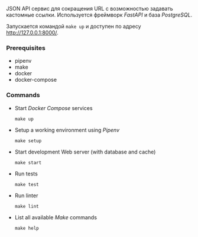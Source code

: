 JSON API сервис для сокращения URL с возможностью задавать кастомные ссылки.
Используется фреймворк _FastAPI_ и база _PostgreSQL_.

Запускается командой `make up` и доступен по адресу <http://127.0.0.1:8000/>.

### Prerequisites

* pipenv
* make
* docker
* docker-compose

### Commands

* Start _Docker Compose_ services

    `make up`

* Setup a working environment using _Pipenv_

    `make setup`

* Start development Web server (with database and cache)

    `make start`

* Run tests

    `make test`

* Run linter

    `make lint`

* List all available _Make_ commands

    `make help`
